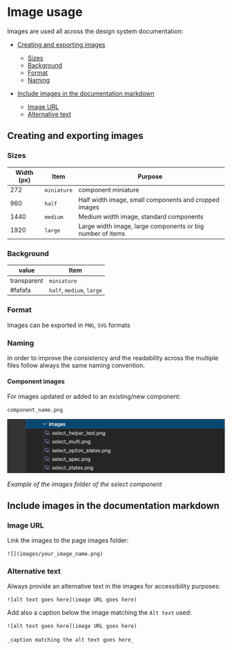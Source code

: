 # Image usage

Images are used all across the design system documentation:

* [Creating and exporting images](#creating-and-exporting-images)
     * [Sizes](#sizes)
     * [Background](#background)
     * [Format](#format)
     * [Naming](#naming)

* [Include images in the documentation markdown](#include-images-in-the-documentation-markdown)
     * [Image URL](#image-url)
     * [Alternative text](#alternative-text)

## Creating and exporting images

### Sizes

| Width (px)    | Item         | Purpose                                                       |
| ------------- | ------------ |-----------------------------------------------------------    |
| 272           | `miniature`  | component miniature                                           |
| 960           | `half`       | Half width image, small components and cropped images         |
| 1440          | `medium`     | Medium width image, standard components                       |
| 1920          | `large`      | Large width image, large components or big number of items    |

### Background

| value         | Item                       |
| ------------- | -------------------------- |
| transparent   | `miniature`                | 
| #fafafa       | `half`, `medium`, `large`  | 

### Format

Images can be exported in `PNG`, `SVG` formats

### Naming

In order to improve the consistency and the readability across the multiple files follow always the same naming convention.

#### Component images

For images updated or added to an existing/new component:

```
component_name.png 
```

![Example of the images folder of the select component](images/image/naming_example.png)

_Example of the images folder of the select component_

## Include images in the documentation markdown

### Image URL

Link the images to the page images folder:

```
![](images/your_image_name.png)
```

### Alternative text

Always provide an alternative text in the images for accessibility purposes:

```
![alt text goes here](image URL goes here)
```

Add also a caption below the image matching the `Alt text` used:

```
![alt text goes here](image URL goes here)

_caption matching the alt text goes here_
```





